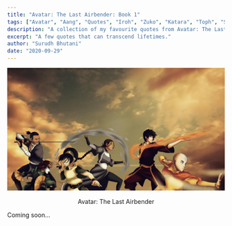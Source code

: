 ```yaml
---
title: "Avatar: The Last Airbender: Book 1"
tags: ["Avatar", "Aang", "Quotes", "Iroh", "Zuko", "Katara", "Toph", "Sokka"]
description: "A collection of my favourite quotes from Avatar: The Last Airbender"
excerpt: "A few quotes that can transcend lifetimes."
author: "Surudh Bhutani"
date: "2020-09-29"
---
```


<img src="../avatar-the-last-airbender-quotes/feature.jpg" alt="Hello World"/><p style="text-align:center;">Avatar: The Last Airbender</p>

Coming soon...
